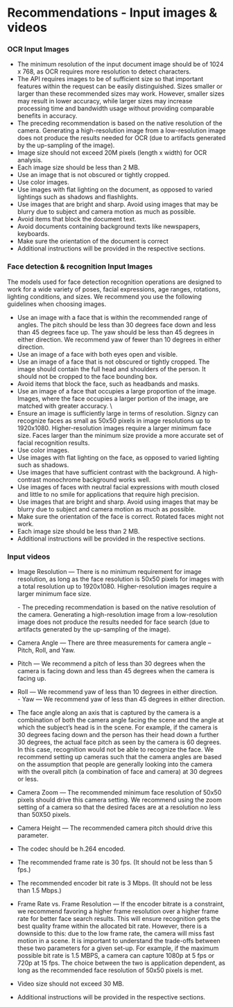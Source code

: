# Recommendations - Input images & videos

### OCR Input Images

* The minimum resolution of the input document image should be of 1024 x 768, as OCR requires more resolution to detect characters.  &#x20;
* The API requires images to be of sufficient size so that important features within the request can be easily distinguished. Sizes smaller or larger than these recommended sizes may work. However, smaller sizes may result in lower accuracy, while larger sizes may increase processing time and bandwidth usage without providing comparable benefits in accuracy.
* The preceding recommendation is based on the native resolution of the camera. Generating a high-resolution image from a low-resolution image does not produce the results needed for OCR (due to artifacts generated by the up-sampling of the image).
* Image size should not exceed 20M pixels (length x width) for OCR analysis.
* Each image size should be less than 2 MB.
* Use an image that is not obscured or tightly cropped.
* Use color images.
* Use images with flat lighting on the document, as opposed to varied lightings such as shadows and flashlights.
* Use images that are bright and sharp. Avoid using images that may be blurry due to subject and camera motion as much as possible.
* Avoid items that block the document text.
* Avoid documents containing background texts like newspapers, keyboards.
* Make sure the orientation of the document is correct
* Additional instructions will be provided in the respective sections.

### Face detection & recognition Input Images

The models used for face detection recognition operations are designed to work for a wide variety of poses, facial expressions, age ranges, rotations, lighting conditions, and sizes. We recommend you use the following guidelines when choosing images.

* Use an image with a face that is within the recommended range of angles. The pitch should be less than 30 degrees face down and less than 45 degrees face up. The yaw should be less than 45 degrees in either direction. We recommend yaw of fewer than 10 degrees in either direction.
* Use an image of a face with both eyes open and visible.
* Use an image of a face that is not obscured or tightly cropped. The image should contain the full head and shoulders of the person. It should not be cropped to the face bounding box.
* Avoid items that block the face, such as headbands and masks.
* Use an image of a face that occupies a large proportion of the image. Images, where the face occupies a larger portion of the image, are matched with greater accuracy.  \\
* Ensure an image is sufficiently large in terms of resolution. Signzy can recognize faces as small as 50x50 pixels in image resolutions up to 1920x1080. Higher-resolution images require a larger minimum face size. Faces larger than the minimum size provide a more accurate set of facial recognition results.
* Use color images.
* Use images with flat lighting on the face, as opposed to varied lighting such as shadows.
* Use images that have sufficient contrast with the background. A high-contrast monochrome background works well.
* Use images of faces with neutral facial expressions with mouth closed and little to no smile for applications that require high precision.
* Use images that are bright and sharp. Avoid using images that may be blurry due to subject and camera motion as much as possible.
* Make sure the orientation of the face is correct. Rotated faces might not work.
* Each image size should be less than 2 MB.
* Additional instructions will be provided in the respective sections.

### Input videos

*   Image Resolution — There is no minimum requirement for image resolution, as long as the face resolution is 50x50 pixels for images with a total resolution up to 1920x1080. Higher-resolution images require a larger minimum face size.

    &#x20;\- The preceding recommendation is based on the native resolution of the camera. Generating a high-resolution image from a low-resolution image does not produce the results needed for face search (due to artifacts generated by the up-sampling of the image).
* Camera Angle — There are three measurements for camera angle – Pitch, Roll, and Yaw.  &#x20;
* Pitch — We recommend a pitch of less than 30 degrees when the camera is facing down and less than 45 degrees when the camera is facing up.
* Roll — We recommend yaw of less than 10 degrees in either direction.  \
  \- Yaw — We recommend yaw of less than 45 degrees in either direction.
* The face angle along an axis that is captured by the camera is a combination of both the camera angle facing the scene and the angle at which the subject’s head is in the scene. For example, if the camera is 30 degrees facing down and the person has their head down a further 30 degrees, the actual face pitch as seen by the camera is 60 degrees. In this case, recognition would not be able to recognize the face. We recommend setting up cameras such that the camera angles are based on the assumption that people are generally looking into the camera with the overall pitch (a combination of face and camera) at 30 degrees or less.
* Camera Zoom — The recommended minimum face resolution of 50x50 pixels should drive this camera setting. We recommend using the zoom setting of a camera so that the desired faces are at a resolution no less than 50X50 pixels.
* Camera Height — The recommended camera pitch should drive this parameter.
* The codec should be h.264 encoded.
* The recommended frame rate is 30 fps. (It should not be less than 5 fps.)
* The recommended encoder bit rate is 3 Mbps. (It should not be less than 1.5 Mbps.)
* Frame Rate vs. Frame Resolution — If the encoder bitrate is a constraint, we recommend favoring a higher frame resolution over a higher frame rate for better face search results. This will ensure recognition gets the best quality frame within the allocated bit rate. However, there is a downside to this: due to the low frame rate, the camera will miss fast motion in a scene. It is important to understand the trade-offs between these two parameters for a given set-up. For example, if the maximum possible bit rate is 1.5 MBPS, a camera can capture 1080p at 5 fps or 720p at 15 fps. The choice between the two is application dependent, as long as the recommended face resolution of 50x50 pixels is met.
* Video size should not exceed 30 MB.
* Additional instructions will be provided in the respective sections.
